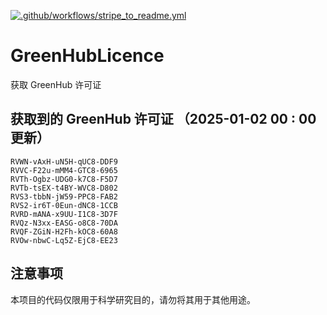 [![.github/workflows/stripe_to_readme.yml](https://github.com/zjx-kimi/GreenHubLicence/actions/workflows/stripe_to_readme.yml/badge.svg)](https://github.com/zjx-kimi/GreenHubLicence/actions/workflows/stripe_to_readme.yml)
# GreenHubLicence
获取 GreenHub 许可证
## 获取到的 GreenHub 许可证 （2025-01-02 00 : 00 更新）
```
RVWN-vAxH-uN5H-qUC8-DDF9
RVVC-F22u-mMM4-GTC8-6965
RVTh-Ogbz-UDG0-k7C8-F5D7
RVTb-tsEX-t4BY-WVC8-D802
RVS3-tbbN-jW59-PPC8-FAB2
RVS2-ir6T-0Eun-dNC8-1CCB
RVRD-mANA-x9UU-I1C8-3D7F
RVQz-N3xx-EASG-o8C8-70DA
RVQF-ZGiN-H2Fh-kOC8-60A8
RVOw-nbwC-Lq5Z-EjC8-EE23
```

## 注意事项

本项目的代码仅限用于科学研究目的，请勿将其用于其他用途。

